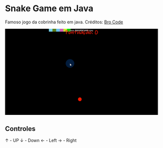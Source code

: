 # Snake Game em Java
 Famoso jogo da cobrinha feito em java. Créditos: [Bro Code](https://www.youtube.com/watch?v=bI6e6qjJ8JQ)

 ![](GIF.gif)

 ## Controles

  ↑ - UP
  ↓ - Down
  ← - Left
  → - Right
